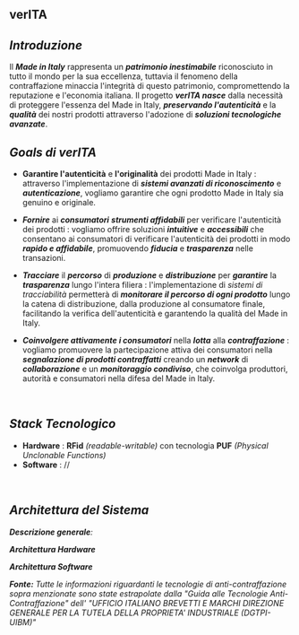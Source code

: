 ## verITA

## _Introduzione_

Il _**Made in Italy**_ rappresenta un _**patrimonio inestimabile**_ riconosciuto in tutto il mondo per la sua eccellenza, tuttavia il fenomeno della contraffazione minaccia l'integrità di questo patrimonio, compromettendo la reputazione e l'economia italiana. Il progetto _**verITA nasce**_ dalla necessità di proteggere l'essenza del Made in Italy, _**preservando l'autenticità**_ e 
la _**qualità**_ dei nostri prodotti attraverso l'adozione di _**soluzioni tecnologiche avanzate**_. 

## _Goals di verITA_

- **Garantire l'autenticità** e **l'originalità** dei prodotti Made in Italy : attraverso l'implementazione di _**sistemi avanzati di riconoscimento**_ e _**autenticazione**_,
  vogliamo garantire che ogni prodotto Made in Italy sia genuino e originale. 
  
- **_Fornire_** ai **_consumatori_** **_strumenti affidabili_** per verificare l'autenticità dei prodotti : vogliamo offrire soluzioni **_intuitive_** e _**accessibili**_ che consentano
ai consumatori di verificare l'autenticità dei prodotti in modo _**rapido e affidabile**_, promuovendo _**fiducia**_ e _**trasparenza**_ nelle transazioni.
  
- _**Tracciare**_ il **_percorso_** di **_produzione_** e _**distribuzione**_ per _**garantire**_ la _**trasparenza**_ lungo l'intera filiera : l'implementazione di _sistemi di tracciabilità_   permetterà di _**monitorare il percorso di ogni prodotto**_ lungo la catena di distribuzione, dalla produzione al consumatore finale, facilitando la verifica dell'autenticità e garantendo
la qualità del Made in Italy.

- _**Coinvolgere attivamente i consumatori**_ nella _**lotta**_ alla _**contraffazione**_ : vogliamo promuovere la partecipazione attiva dei consumatori nella
_**segnalazione di prodotti   contraffatti**_ creando un _**network**_ di **_collaborazione_** e un _**monitoraggio condiviso**_, che coinvolga produttori, autorità e consumatori nella difesa del Made in Italy.

<br>

## _Stack Tecnologico_ 

- **Hardware** :  **RFid** _(readable-writable)_ con tecnologia **PUF** _(Physical Unclonable Functions)_
- **Software** : // 

<br>

## _Architettura del Sistema_

_**Descrizione generale**:_


_**Architettura Hardware**_


_**Architettura Software**_













_**Fonte:**_ _Tutte le informazioni riguardanti le tecnologie di anti-contraffazione sopra menzionate sono state estrapolate dalla "Guida alle Tecnologie Anti-Contraffazione" dell' "UFFICIO ITALIANO BREVETTI E MARCHI DIREZIONE GENERALE PER LA TUTELA DELLA PROPRIETA' INDUSTRIALE (DGTPI-UIBM)"_

